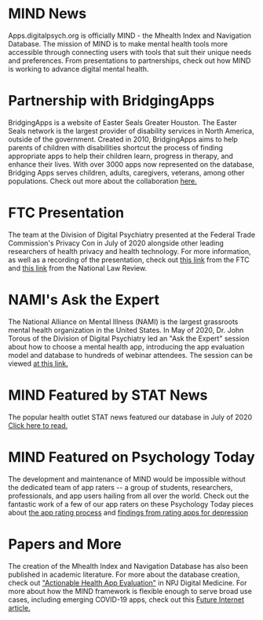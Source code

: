 # MIND News

Apps.digitalpsych.org is officially MIND - the Mhealth Index and Navigation Database. The mission of MIND is to make mental health tools more accessible through connecting users with tools that suit their unique needs and preferences. From presentations to partnerships, check out how MIND is working to advance digital mental health.

# Partnership with BridgingApps

BridgingApps is a website of Easter Seals Greater Houston. The Easter Seals network is the largest provider of disability services in North America, outside of the government. Created in 2010, BridgingApps aims to help parents of children with disabilities shortcut the process of finding appropriate apps to help their children learn, progress in therapy, and enhance their lives. With over 3000 apps now represented on the database, Bridging Apps serves children, adults, caregivers, veterans, among other populations. Check out more about the collaboration <a href="https://www.bridgingapps.org/2020/10/bridgingapps-collaborates-with-harvard-digital-psychiatry-team-to-highlight-new-tool-for-mental-health-apps/" target="_blank">here.</a>

# FTC Presentation

The team at the Division of Digital Psychiatry presented at the Federal Trade Commission's Privacy Con in July of 2020 alongside other leading researchers of health privacy and health technology. For more information, as well as a recording of the presentation, check out <a href="https://www.ftc.gov/news-events/events-calendar/privacycon-2020" target="_blank">this link</a> from the FTC and <a href="https://www.natlawreview.com/article/ftc-privacycon-2020-health-apps-area-ftc-focus-going-forward" target="_blank">this link</a> from the National Law Review.

# NAMI's Ask the Expert

The National Alliance on Mental Illness (NAMI) is the largest grassroots mental health organization in the United States. In May of 2020, Dr. John Torous of the Division of Digital Psychiatry led an "Ask the Expert" session about how to choose a mental health app, introducing the app evaluation model and database to hundreds of webinar attendees. The session can be viewed <a href="https://nami.org/Blogs/NAMI-s-Ask-the-Expert/2020/NAMI-s-Ask-the-Expert-Webinar-What-to-Know-Before-Using-a-Mental-Health-App" target="_blank">at this link.</a>

# MIND Featured by STAT News

The popular health outlet STAT news featured our database in July of 2020 <a href="https://www.statnews.com/2020/07/10/new-tool-sort-mental-health-app/" target="_blank">Click here to read.</a>

# MIND Featured on Psychology Today

The development and maintenance of MIND would be impossible without the dedicated team of app raters -- a group of students, researchers, professionals, and app users hailing from all over the world. Check out the fantastic work of a few of our app raters on these Psychology Today pieces about <a href="https://www.psychologytoday.com/us/blog/digital-mental-health/202007/connecting-teens-mental-health-tools" target="_blank"> the app rating process</a> and <a href="https://www.psychologytoday.com/us/blog/digital-mental-health/202009/digital-tools-depression" target="_blank"> findings from rating apps for depression </a>

# Papers and More

The creation of the Mhealth Index and Navigation Database has also been published in academic literature. For more about the database creation, check out <a href="https://www.nature.com/articles/s41746-020-00312-4" target="_blank">"Actionable Health App Evaluation"</a> in NPJ Digital Medicine. For more about how the MIND framework is flexible enough to serve broad use cases, including emerging COVID-19 apps, check out this <a href="https://www.mdpi.com/1999-5903/12/9/153" target="_blank">Future Internet article.</a>
